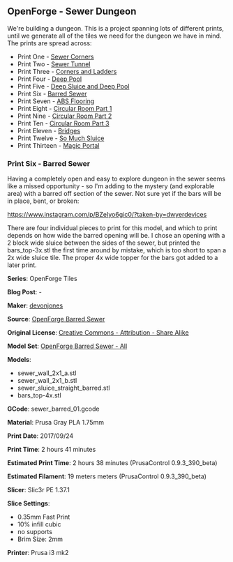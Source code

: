 ## OpenForge - Sewer Dungeon

We're building a dungeon. This is a project spanning lots of different prints, until
we generate all of the tiles we need for the dungeon we have in mind. The prints
are spread across:

 - Print One - [Sewer Corners](http://www.dwyerdevices.com/2017/09/24/sewer-dungeon-print-one/)
 - Print Two - [Sewer Tunnel](http://www.dwyerdevices.com/2017/09/24/sewer-dungeon-print-two/)
 - Print Three - [Corners and Ladders](http://www.dwyerdevices.com/2017/09/24/sewer-dungeon-print-three/)
 - Print Four - [Deep Pool](http://www.dwyerdevices.com/2017/09/24/sewer-dungeon-print-4/)
 - Print Five - [Deep Sluice and Deep Pool](http://www.dwyerdevices.com/2017/09/29/sewer-dungeon-print-five/)
 - Print Six - [Barred Sewer](http://www.dwyerdevices.com/2017/09/29/sewer-dungeon-print-six/)
 - Print Seven - [ABS Flooring](http://www.dwyerdevices.com/2017/09/29/sewer-dungeon-print-seven/)
 - Print Eight - [Circular Room Part 1](http://www.dwyerdevices.com/2017/10/02/sewer-dungeon-print-eight/)
 - Print Nine - [Circular Room Part 2](http://www.dwyerdevices.com/2017/10/03/sewer-dungeon-print-nine/)
 - Print Ten - [Circular Room Part 3](http://www.dwyerdevices.com/2017/10/05/sewer-dungeon-print-ten/)
 - Print Eleven - [Bridges](http://www.dwyerdevices.com/2017/10/06/sewer-dungeon-print-eleven/)
 - Print Twelve - [So Much Sluice](http://www.dwyerdevices.com/2017/10/08/sewer-dungeon-print-twelve/)
 - Print Thirteen - [Magic Portal](http://www.dwyerdevices.com/2017/10/14/sewer-dungeon-print-thirteen/)
 
### Print Six - Barred Sewer

Having a completely open and easy to explore dungeon in the sewer seems like a missed opportunity - so
I'm adding to the mystery (and explorable area) with a barred off section of the sewer. Not sure yet
if the bars will be in place, bent, or broken:

https://www.instagram.com/p/BZeIyo6gic0/?taken-by=dwyerdevices

There are four individual pieces to print for this model, and which to print depends on how wide the
barred opening will be. I chose an opening with a 2 block wide sluice between the sides of the sewer,
but printed the bars_top-3x.stl the first time around by mistake, which is too short to span a 2x wide 
sluice tile. The proper 4x wide topper for the bars got added to a later print.


**Series**: OpenForge Tiles

**Blog Post**: -

**Maker**: [devonjones](https://www.thingiverse.com/devonjones)

**Source**: [OpenForge Barred Sewer](https://www.thingiverse.com/thing:947965)

**Original License**: [Creative Commons - Attribution - Share Alike](http://creativecommons.org/licenses/by-sa/3.0/)

**Model Set**: [OpenForge Barred Sewer - All](https://www.thingiverse.com/thing:947965/zip)

**Models**:

 - sewer_wall_2x1_a.stl
 - sewer_wall_2x1_b.stl
 - sewer_sluice_straight_barred.stl
 - bars_top-4x.stl

**GCode**: sewer_barred_01.gcode

**Material**: Prusa Gray PLA 1.75mm

**Print Date**: 2017/09/24

**Print Time**: 2 hours 41 minutes

**Estimated Print Time**: 2 hours 38 minutes (PrusaControl 0.9.3_390_beta)

**Estimated Filament**: 19 meters meters (PrusaControl  0.9.3_390_beta)

**Slicer**: Slic3r PE 1.37.1

**Slice Settings**:

 - 0.35mm Fast Print
 - 10% infill cubic
 - no supports
 - Brim Size: 2mm

**Printer**: Prusa i3 mk2
